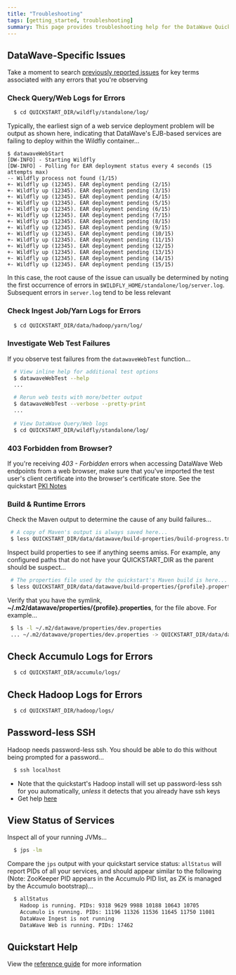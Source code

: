 ```yaml
---
title: "Troubleshooting"
tags: [getting_started, troubleshooting]
summary: This page provides troubleshooting help for the DataWave Quickstart
---
```


## DataWave-Specific Issues

Take a moment to search [previously reported issues](https://github.com/NationalSecurityAgency/datawave/issues) for key terms associated with any errors that you're observing

### Check Query/Web Logs for Errors

```bash
  $ cd QUICKSTART_DIR/wildfly/standalone/log/
```

Typically, the earliest sign of a web service deployment problem will be output as shown here, indicating that DataWave's EJB-based services are failing to deploy within the Wildfly container...
```
$ datawaveWebStart
[DW-INFO] - Starting Wildfly
[DW-INFO] - Polling for EAR deployment status every 4 seconds (15 attempts max)
-- Wildfly process not found (1/15)
+- Wildfly up (12345). EAR deployment pending (2/15)
+- Wildfly up (12345). EAR deployment pending (3/15)
+- Wildfly up (12345). EAR deployment pending (4/15)
+- Wildfly up (12345). EAR deployment pending (5/15)
+- Wildfly up (12345). EAR deployment pending (6/15)
+- Wildfly up (12345). EAR deployment pending (7/15)
+- Wildfly up (12345). EAR deployment pending (8/15)
+- Wildfly up (12345). EAR deployment pending (9/15)
+- Wildfly up (12345). EAR deployment pending (10/15)
+- Wildfly up (12345). EAR deployment pending (11/15)
+- Wildfly up (12345). EAR deployment pending (12/15)
+- Wildfly up (12345). EAR deployment pending (13/15)
+- Wildfly up (12345). EAR deployment pending (14/15)
+- Wildfly up (12345). EAR deployment pending (15/15)
```
In this case, the root cause of the issue can usually be determined by noting the first occurrence of errors in `$WILDFLY_HOME/standalone/log/server.log`.
Subsequent errors in `server.log` tend to be less relevant

### Check Ingest Job/Yarn Logs for Errors
```bash
  $ cd QUICKSTART_DIR/data/hadoop/yarn/log/
```

### Investigate Web Test Failures

If you observe test failures from the `datawaveWebTest` function...
```bash
  # View inline help for additional test options
  $ datawaveWebTest --help
  ...

  # Rerun web tests with more/better output
  $ datawaveWebTest --verbose --pretty-print
  ...
  
  # View DataWave Query/Web logs
  $ cd QUICKSTART_DIR/wildfly/standalone/log/
```

### 403 Forbidden from Browser?

If you're receiving *403 - Forbidden* errors when accessing DataWave Web endpoints from a web browser, make
sure that you've imported the test user's client certificate into the browser's certificate store. See the 
quickstart [PKI Notes](quickstart-reference#pki-notes)

### Build &amp; Runtime Errors

Check the Maven output to determine the cause of any build failures...
```bash
 # A copy of Maven's output is always saved here...
 $ less QUICKSTART_DIR/data/datawave/build-properties/build-progress.tmp
```
Inspect build properties to see if anything seems amiss. For example, any configured paths that do not have
your QUICKSTART_DIR as the parent should be suspect...

```bash
 # The properties file used by the quickstart's Maven build is here...
 $ less QUICKSTART_DIR/data/datawave/build-properties/{profile}.properties
```
  
Verify that you have the symlink, **~/.m2/datawave/properties/{profile}.properties**, for the file above.
For example...
```bash
 $ ls -l ~/.m2/datawave/properties/dev.properties
 ... ~/.m2/datawave/properties/dev.properties -> QUICKSTART_DIR/data/datawave/build-properties/dev.properties
```

## Check Accumulo Logs for Errors

```bash
  $ cd QUICKSTART_DIR/accumulo/logs/
```

## Check Hadoop Logs for Errors

```bash
  $ cd QUICKSTART_DIR/hadoop/logs/
```

## Password-less SSH

Hadoop needs password-less ssh. You should be able to do this without being prompted for a password...

```bash
  $ ssh localhost
```
* Note that the quickstart's Hadoop install will set up password-less ssh for you automatically, *unless* it detects that you already have ssh keys
* Get help [here](https://hadoop.apache.org/docs/r2.9.1/hadoop-project-dist/hadoop-common/SingleCluster.html#Setup_passphraseless_ssh)

## View Status of Services

Inspect all of your running JVMs...
 
```bash
  $ jps -lm
```

Compare the `jps` output with your quickstart service status: `allStatus` will report PIDs of all your services, and should
appear similar to the following (Note: ZooKeeper PID appears in the Accumulo PID list, as ZK is managed by the Accumulo bootstrap)...
```bash
  $ allStatus
    Hadoop is running. PIDs: 9318 9629 9988 10188 10643 10705
    Accumulo is running. PIDs: 11196 11326 11536 11645 11750 11081
    DataWave Ingest is not running
    DataWave Web is running. PIDs: 17462
```

## Quickstart Help

View the [reference guide](quickstart-reference) for more information

